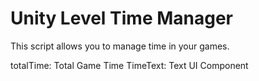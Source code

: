 # Unity Level Time Manager

This script allows you to manage time in your games.

totalTime: Total Game Time
TimeText: Text UI Component